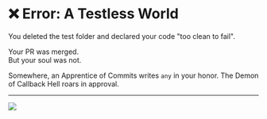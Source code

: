# ❌ Error: A Testless World

You deleted the test folder and declared your code "too clean to fail".

Your PR was merged.  
But your soul was not.

Somewhere, an Apprentice of Commits writes `any` in your honor.
The Demon of Callback Hell roars in approval.

---

<a href="../../start-game.md">
  <img src="https://img.shields.io/badge/Will%20you%20return%20to%20the%20war%20for%20clean%20code%3F-slategray?style=for-the-badge"/>
</a>
